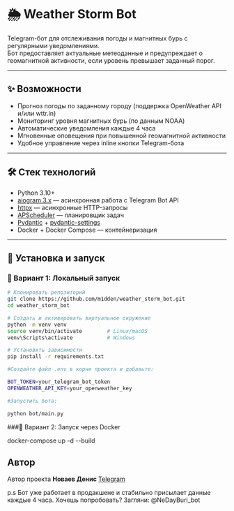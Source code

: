 # 🌦️ Weather Storm Bot

Telegram-бот для отслеживания погоды и магнитных бурь с регулярными уведомлениями.  
Бот предоставляет актуальные метеоданные и предупреждает о геомагнитной активности, если уровень превышает заданный порог.


---

## ✨ Возможности

- Прогноз погоды по заданному городу (поддержка OpenWeather API и/или wttr.in)
- Мониторинг уровня магнитных бурь (по данным NOAA)
- Автоматические уведомления каждые 4 часа
- Мгновенные оповещения при повышенной геомагнитной активности
- Удобное управление через inline кнопки Telegram-бота

---

## 🛠️ Стек технологий

- Python 3.10+
- [aiogram 3.x](https://docs.aiogram.dev/) — асинхронная работа с Telegram Bot API
- [httpx](https://www.python-httpx.org/) — асинхронные HTTP-запросы
- [APScheduler](https://apscheduler.readthedocs.io/) — планировщик задач
- [Pydantic](https://docs.pydantic.dev/) + [pydantic-settings](https://pydantic-docs.helpmanual.io/usage/pydantic_settings/)
- Docker + Docker Compose — контейнеризация

---

## 🚀 Установка и запуск

### 🔹 Вариант 1: Локальный запуск

```bash
# Клонировать репозиторий
git clone https://github.com/m1dden/weather_storm_bot.git
cd weather_storm_bot
```
```bash
# Создать и активировать виртуальное окружение
python -m venv venv
source venv/bin/activate        # Linux/macOS
venv\Scripts\activate           # Windows
```

```bash
# Установить зависимости
pip install -r requirements.txt
```

```bash
#Создайте файл .env в корне проекта и добавьте:

BOT_TOKEN=your_telegram_bot_token
OPENWEATHER_API_KEY=your_openweather_key
```

```bash
#Запустить бота:

python bot/main.py
```

###🔹 Вариант 2: Запуск через Docker

docker-compose up -d --build



## Автор

Автор проекта **Новаев Денис**
[Telegram](https://t.me/m1dden)

p.s 
Бот уже работает в продакшене и стабильно присылает данные каждые 4 часа.
Хочешь попробовать? Загляни: @NeDayBuri_bot

